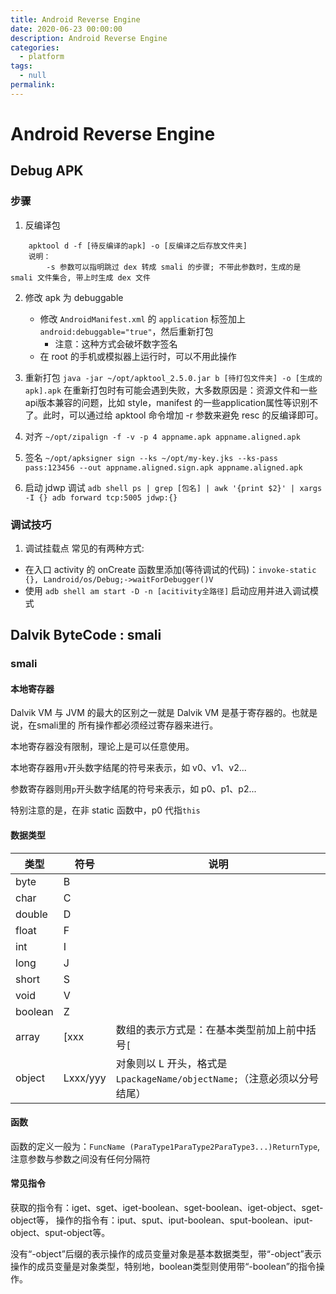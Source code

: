 ```yaml
---
title: Android Reverse Engine
date: 2020-06-23 00:00:00
description: Android Reverse Engine
categories: 
  - platform
tags: 
  - null
permalink:
---
```

# Android Reverse Engine

## Debug APK
### 步骤
1. 反编译包
``` 
    apktool d -f [待反编译的apk] -o [反编译之后存放文件夹] 
    说明：
        -s 参数可以指明跳过 dex 转成 smali 的步骤; 不带此参数时，生成的是 smali 文件集合, 带上时生成 dex 文件
```

2. 修改 apk 为 debuggable
   + 修改 ```AndroidManifest.xml``` 的 ```application``` 标签加上 ```android:debuggable="true"```，然后重新打包
     - 注意：这种方式会破坏数字签名
   + 在 root 的手机或模拟器上运行时，可以不用此操作

3. 重新打包
``` java -jar ~/opt/apktool_2.5.0.jar b [待打包文件夹] -o [生成的apk].apk ```
在重新打包时有可能会遇到失败，大多数原因是：资源文件和一些api版本兼容的问题，比如 style，manifest 的一些application属性等识别不了。此时，可以通过给 apktool 命令增加 -r 参数来避免 resc 的反编译即可。

4. 对齐
```~/opt/zipalign -f -v -p 4 appname.apk appname.aligned.apk```

5. 签名
```~/opt/apksigner sign --ks ~/opt/my-key.jks --ks-pass pass:123456 --out appname.aligned.sign.apk appname.aligned.apk```

6. 启动 jdwp 调试
```adb shell ps | grep [包名] | awk '{print $2}' | xargs -I {} adb forward tcp:5005 jdwp:{}```

### 调试技巧
1. 调试挂载点
常见的有两种方式:
- 在入口 activity 的 onCreate 函数里添加(等待调试的代码)：```invoke-static {}, Landroid/os/Debug;->waitForDebugger()V``` 
- 使用 ```adb shell am start -D -n [acitivity全路径]``` 启动应用并进入调试模式

## Dalvik ByteCode : smali

### smali 

#### 本地寄存器
Dalvik VM 与 JVM 的最大的区别之一就是 Dalvik VM 是基于寄存器的。也就是说，在smali里的 所有操作都必须经过寄存器来进行。

本地寄存器没有限制，理论上是可以任意使用。

本地寄存器用```v```开头数字结尾的符号来表示，如 v0、v1、v2...

参数寄存器则用```p```开头数字结尾的符号来表示，如 p0、p1、p2... 

特别注意的是，在非 static 函数中，p0 代指```this```

#### 数据类型
类型 | 符号 | 说明
--- | --- | ---
byte | B |
char | C |
double | D |
float | F |
int | I |
long | J |
short | S |
void | V |
boolean | Z |
array | [xxx | 数组的表示方式是：在基本类型前加上前中括号```[```
object | Lxxx/yyy | 对象则以 L 开头，格式是```LpackageName/objectName;```（注意必须以分号结尾）

#### 函数
函数的定义一般为：```FuncName (ParaType1ParaType2ParaType3...)ReturnType```, 注意参数与参数之间没有任何分隔符

#### 常见指令
获取的指令有：iget、sget、iget-boolean、sget-boolean、iget-object、sget-object等，
操作的指令有：iput、sput、iput-boolean、sput-boolean、iput-object、sput-object等。

没有“-object”后缀的表示操作的成员变量对象是基本数据类型，带“-object”表示操作的成员变量是对象类型，特别地，boolean类型则使用带“-boolean”的指令操作。
